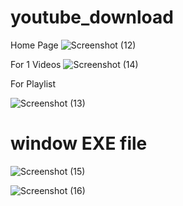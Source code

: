 # youtube_download

Home Page
![Screenshot (12)](https://user-images.githubusercontent.com/99476440/210182622-13a99959-74ab-47a0-9dfd-0c31dfd75aa0.png)

For 1 Videos
![Screenshot (14)](https://user-images.githubusercontent.com/99476440/210182624-65190059-d6c5-4578-83b5-1ce33ae2e0b9.png)


For Playlist

![Screenshot (13)](https://user-images.githubusercontent.com/99476440/210182623-8f56db3b-c22d-441e-b06e-8379c8eb09bb.png)


# window EXE file 

![Screenshot (15)](https://user-images.githubusercontent.com/99476440/210418362-0379f169-8539-4db7-9d54-5f66fdc70541.png)

![Screenshot (16)](https://user-images.githubusercontent.com/99476440/210418369-d86ce209-7750-4dcf-9e66-dde82fc02f3b.png)

